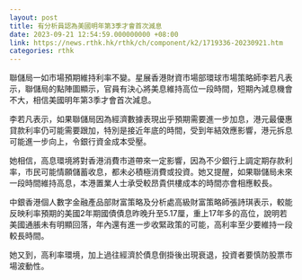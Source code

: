 ```yaml
---
layout: post
title: 有分析員認為美國明年第3季才會首次減息
date: 2023-09-21 12:54:59.000000000 +08:00
link: https://news.rthk.hk/rthk/ch/component/k2/1719336-20230921.htm
categories: rthk
---
```


聯儲局一如市場預期維持利率不變。星展香港財資市場部環球市場策略師李若凡表示，聯儲局的點陣圖顯示，官員有決心將美息維持高位一段時間，短期內減息機會不大，相信美國明年第3季才會首次減息。

李若凡表示，如果聯儲局因為經濟數據表現出乎預期需要進一步加息，港元最優惠貸款利率仍可能需要跟加，特別是接近年底的時間，受到年結效應影響，港元拆息可能進一步向上，令銀行資金成本受壓。

她相信，高息環境將對香港消費市道帶來一定影響，因為不少銀行上調定期存款利率，市民可能情願儲蓄收息，都未必積極消費或投資。她又提醒，如果聯儲局未來一段時間維持高息，本港置業人士承受較昂貴供樓成本的時間亦會相應較長。

中銀香港個人數字金融產品部財富策略及分析處高級財富策略師張詩琪表示，較能反映利率預期的美國2年期國債債息昨晚升至5.17厘，重上17年多的高位，說明若美國通脹未有明顯回落，年內還有進一步收緊政策的可能，高利率至少要維持一段較長時間。

她又到，高利率環境，加上過往經濟於債息倒掛後出現衰退，投資者要慎防股票市場波動性。
